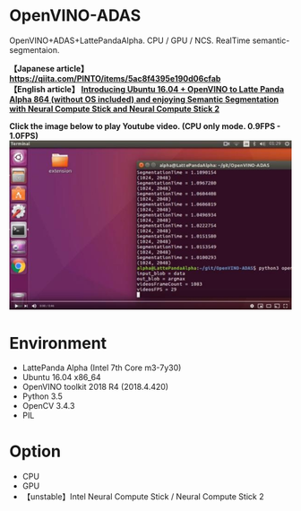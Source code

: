 # OpenVINO-ADAS
OpenVINO+ADAS+LattePandaAlpha. CPU / GPU / NCS. RealTime semantic-segmentaion.  
  
**【Japanese article】 https://qiita.com/PINTO/items/5ac8f4395e190d06cfab**  
**【English article】 [Introducing Ubuntu 16.04 + OpenVINO to Latte Panda Alpha 864 (without OS included) and enjoying Semantic Segmentation with Neural Compute Stick and Neural Compute Stick 2](https://qiita.com/PINTO/items/5ac8f4395e190d06cfab#introducing-ubuntu-1604--openvino-to-latte-panda-alpha-864-without-os-included-and-enjoying-semantic-segmentation-with-neural-compute-stick-and-neural-compute-stick-2)**  
  
**Click the image below to play Youtube video. (CPU only mode. 0.9FPS - 1.0FPS)**  
[![sample](./media/sample.jpg)](https://youtu.be/R0dtm30qazM)  

# Environment
- LattePanda Alpha (Intel 7th Core m3-7y30)
- Ubuntu 16.04 x86_64
- OpenVINO toolkit 2018 R4 (2018.4.420)
- Python 3.5
- OpenCV 3.4.3
- PIL

# Option

- CPU
- GPU
- 【unstable】Intel Neural Compute Stick / Neural Compute Stick 2
